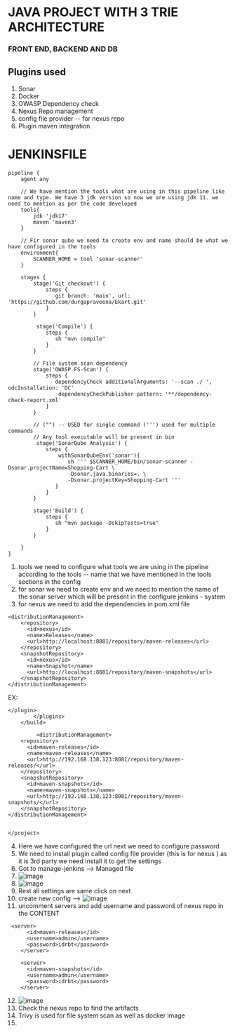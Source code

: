 # JAVA PROJECT WITH 3 TRIE ARCHITECTURE 
### FRONT END, BACKEND AND DB

Plugins used
--
1) Sonar
2) Docker
3) OWASP Dependency check
4) Nexus Repo management
5) config file provider -- for nexus repo
6) Plugin maven integration


# JENKINSFILE
```
pipeline {
    agent any
    
    // We have mention the tools what are using in this pipeline like name and type. We have 3 jdk version so now we are using jdk 11. we need to mention as per the code developed
    tools{
        jdk 'jdk17'
        maven 'maven3'
    }
    
    // Fir sonar qube we need to create env and name should be what we have configured in the tools 
    environment{
        SCANNER_HOME = tool 'sonar-scanner'
    }

    stages {
        stage('Git checkout') {
            steps {
               git branch: 'main', url: 'https://github.com/durgapraveena/Ekart.git'
            }
        }
        
         stage('Compile') {
            steps {
               sh "mvn compile"
            }
        }
        
        // File system scan dependency 
        stage('OWASP FS-Scan') {
            steps {
               dependencyCheck additionalArguments: '--scan ./ ', odcInstallation: 'DC'
                dependencyCheckPublisher pattern: '**/dependency-check-report.xml'
            }
        }
        
        // ("") -- USED for single command (''') used for multiple commands 
        // Any tool executable will be present in bin
         stage('SonarQube Analysis') {
            steps {
                withSonarQubeEnv('sonar'){
                   sh ''' $SCANNER_HOME/bin/sonar-scanner -Dsonar.projectName=Shopping-Cart \
                   -Dsonar.java.binaries=. \
                   -Dsonar.projectKey=Shopping-Cart '''
               }
            }
        }
        
        stage('Build') {
            steps {
               sh "mvn package -DskipTests=true"
            }
        }
        
    }
}
```
1) tools we need to configure what tools we are using in the pipeline according to the  tools -- name that we have mentioned in the tools sections in the config
2) for sonar we need to create env and we need to mention the name of the sonar server which will be present in the configure jenkins - system
3) for nexus we need to add the dependencies in pom.xml file
```
<distributionManagement>
    <repository>
      <id>nexus</id>
      <name>Releases</name>
      <url>http://localhost:8081/repository/maven-releases</url>
    </repository>
    <snapshotRepository>
      <id>nexus</id>
      <name>Snapshot</name>
      <url>http://localhost:8081/repository/maven-snapshots</url>
    </snapshotRepository>
</distributionManagement>
```

EX: 
```
</plugin>
        </plugins>
    </build>

         <distributionManagement>
    <repository>
      <id>maven-releases</id>
      <name>maven-releases</name>
      <url>http://192.168.138.123:8081/repository/maven-releases/</url>
    </repository>
    <snapshotRepository>
      <id>maven-snapshots</id>
      <name>maven-snapshots</name>
      <url>http://192.168.138.123:8081/repository/maven-snapshots/</url>
    </snapshotRepository>
</distributionManagement>


</project>
```
4) Here we have configured the url next we need to configure password
5) We need to install plugin called config file provider (this is for nexus ) as it is 3rd party we need install it to get the settings
6) Got to manage-jenkins --> Managed file
7) ![image](https://github.com/pavankumar0077/Complete-DevOps/assets/40380941/8ba89eb1-3e4a-47c1-9435-aa24a5f870dd)
8) ![image](https://github.com/pavankumar0077/Complete-DevOps/assets/40380941/714b2510-d9cb-4fd4-959b-c1fb2e322c27)
9) Rest all settings are same  click on next
10) create new config --> ![image](https://github.com/pavankumar0077/Complete-DevOps/assets/40380941/29d74229-c49f-49e7-8347-a5800ebcc50b)
11) uncomment servers and add username and password of nexus repo in the CONTENT 
```
 <server>
      <id>maven-releases</id>
      <username>admin</username>
      <password>idrbt</password>
    </server>
    
    <server>
      <id>maven-snapshots</id>
      <username>admin</username>
      <password>idrbt</password>
    </server>
```
12) ![image](https://github.com/pavankumar0077/Complete-DevOps/assets/40380941/597229a8-a63d-4228-bcbb-6c1e9d79f897)
13) Check the nexus repo to find the artifacts
14) Trivy is used for file system scan as well as docker image
15) 
